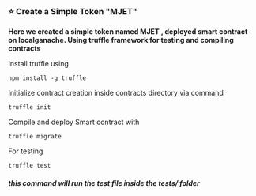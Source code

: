 ### ⭐ Create a Simple Token "MJET"

**Here we created a simple token named MJET , deployed smart contract on localganache. Using truffle framework for testing and compiling contracts**


Install truffle using

```
npm install -g truffle
```

Initialize contract creation inside contracts directory via command

```
truffle init
```


Compile and deploy Smart contract with
```
truffle migrate
```

For testing

```
truffle test
```

##### this command will run the test file inside the tests/ folder

